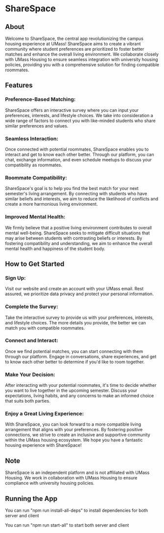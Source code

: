 # ShareSpace
## About
Welcome to ShareSpace, the central app revolutionizing the campus housing experience at UMass! ShareSpace aims to create a vibrant community where student preferences are prioritized to foster better matches and enhance the overall living environment. We collaborate closely with UMass Housing to ensure seamless integration with university housing policies, providing you with a comprehensive solution for finding compatible roommates.

## Features

### Preference-Based Matching: 
ShareSpace offers an interactive survey where you can input your preferences, interests, and lifestyle choices. We take into consideration a wide range of factors to connect you with like-minded students who share similar preferences and values.

### Seamless Interaction: 
Once connected with potential roommates, ShareSpace enables you to interact and get to know each other better. Through our platform, you can chat, exchange information, and even schedule meetups to discuss your compatibility as roommates.

### Roommate Compatibility: 
ShareSpace's goal is to help you find the best match for your next semester's living arrangement. By connecting with students who have similar beliefs and interests, we aim to reduce the likelihood of conflicts and create a more harmonious living environment.

### Improved Mental Health: 
We firmly believe that a positive living environment contributes to overall mental well-being. ShareSpace seeks to mitigate difficult situations that may arise between students with contrasting beliefs or interests. By fostering compatibility and understanding, we aim to enhance the overall mental health and happiness of the student body.

## How to Get Started

### Sign Up: 
Visit our website and create an account with your UMass email. Rest assured, we prioritize data privacy and protect your personal information.

### Complete the Survey: 
Take the interactive survey to provide us with your preferences, interests, and lifestyle choices. The more details you provide, the better we can match you with compatible roommates.

### Connect and Interact: 
Once we find potential matches, you can start connecting with them through our platform. Engage in conversations, share experiences, and get to know each other better to determine if you'd like to room together.

### Make Your Decision: 
After interacting with your potential roommates, it's time to decide whether you want to live together in the upcoming semester. Discuss your expectations, living habits, and any concerns to make an informed choice that suits both parties.

### Enjoy a Great Living Experience: 
With ShareSpace, you can look forward to a more compatible living arrangement that aligns with your preferences. By fostering positive connections, we strive to create an inclusive and supportive community within the UMass housing ecosystem. We hope you have a fantastic housing experience with ShareSpace!

## Note
ShareSpace is an independent platform and is not affiliated with UMass Housing. We work in collaboration with UMass Housing to ensure compliance with university housing policies.

## Running the App

You can run "npm run install-all-deps" to install dependencies for both server and client

You can run "npm run start-all" to start both server and client
